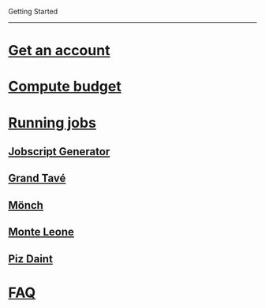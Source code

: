 Getting Started

---

<!-- use only links inside h1, h2, h3 and h4 -->

# [Get an account](/getting_started/get_an_account)
# [Compute budget](/getting_started/compute_budget)
# [Running jobs](/getting_started/running_jobs)
## [Jobscript Generator](/getting_started/running_jobs/jobscript_generator)
## [Grand Tavé](/getting_started/running_jobs/grand_tave)
## [Mönch](/getting_started/running_jobs/monch)
## [Monte Leone](/getting_started/running_jobs/monte_leone)
## [Piz Daint](/getting_started/running_jobs/piz_daint)
# [FAQ](/getting_started/faq)
